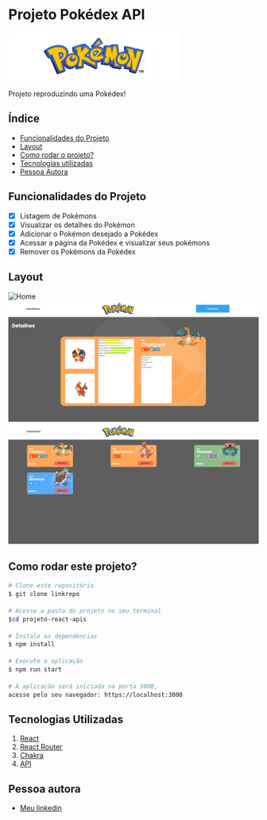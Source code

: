 # Projeto Pokédex API
![Pokédex](./src/assets/pokemon.png)

Projeto reproduzindo uma Pokédex!

## Índice
- <a 
href="#-"> Funcionalidades do Projeto</a>
- <a href="#layout">Layout</a>
- <a href="#layout">Como rodar o projeto?</a>
- <a href="#layout">Tecnologias utilizadas</a>
- <a href="#layout">Pessoa Autora</a>

## Funcionalidades do Projeto

- [x] Listagem de Pokémons
- [x] Visualizar os detalhes do Pokémon
- [x] Adicionar o Pokémon desejado a Pokédex
- [x] Acessar a página da Pokédex e visualizar seus pokémons
- [x] Remover os Pokémons da Pokédex

## Layout

![Home](./src/assets/pok%C3%A9dex.png)
![Página de detalhes](./src/assets/detalhes.png)
![Pokédex](./src/assets/escolhidos.png)

## Como rodar este projeto?

```bash
# Clone este repositório
$ git clone linkrepo

# Acesse a pasta do projeto no seu terminal 
$cd projeto-react-apis

# Instale as dependências
$ npm install

# Execute a aplicação
$ npm run start

# A aplicação será iniciada na porta 3000,
acesse pelo seu navegador: https://localhost:3000
```

## Tecnologias Utilizadas
1. [React](https://pt-br.reactjs.org/)
2. [React Router](https://reactrouter.com/)
3. [Chakra](https://chakra-ui.com/)
4. [API](API)

## Pessoa autora

- [Meu linkedin](https://www.linkedin.com/in/jonath%C3%A3-santos-759041278/)